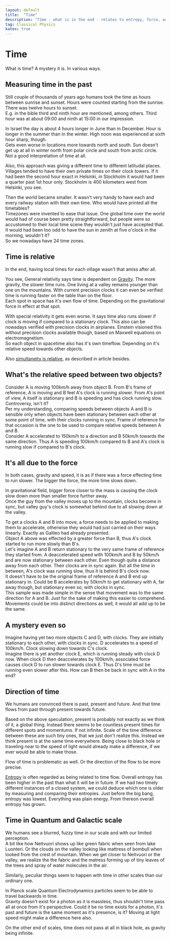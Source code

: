 ```yaml
---
layout: default
title:  "Time"
description: "Time - what is in the end - relates to entropy, force, acceleration, rest mass"
tag: Classical Physics
katex: true
---
```


# Time

What is time? A mystery it is. In various ways.

## Measuring time in the past

Still couple of thousands of years ago humans took the time as hours between sunrise and sunset. Hours were counted starting from the sunrise. There was twelve hours to sunset.  
E.g. in the bible third and ninth hour are mentioned, among others. Third hour was at about 09:00 and ninth at 15:00 in our impression.

In Israel the day is about 4 hours longer in June than in December. Hour is longer in the summer than in the winter. High noon was experienced at sixth hour sharp, though.  
Gets even worse in locations more towards north and south. Sun doesn't get up at all in winter north from polar circle and south from arctic circle. Not a good interpretation of time at all. 

Also, this approach was giving a different time to different latitudal places. Villages tended to have their own private times on their clock towers. If it had been the second hour exact in Helsinki, in Stockholm it would had been a quarter past 1st hour only. Stockholm is 400 kilometers west from Helsinki, you see.

Then the world became smaller. It wasn't very handy to have each and every railway station with their own time. Who would have printed all the timetables?  
Timezones were invented to ease that issue. One global time over the world would had of course been pretty straightforward, but people were so accustomed to their local time scene they wouldn't just have accepted that. It would had been too odd to have the sun in zenith at five o'clock in the morning, wouldn't it?  
So we nowadays have 24 time zones.

## Time is relative
In the end, having local times for each village wasn't that amiss after all.  

You see, General relativity says time is dependent on [Gravity](../../../2022/06/15/gravity.html). The more gravity, the slower time runs. One living at a valley remains younger than one on the mountains. With current precision clocks it can even be verified time is running faster on the table than on the floor.  
Each spot in space has it's own flow of time. Depending on the gravitational force in effect at that spot.

With special relativity it gets even worse. It says time also runs slower if clock is moving if compared to a stationary clock. This also can be nowadays verified with precision clocks in airplanes. Einstein visioned this without precision clocks available though, based on Maxwell equations on electromagnetism.  
So each object in spacetime also has it's own timeflow. Depending on it's relative speed towards other objects.

Also [simultaneity is relative]( ../../../2022/04/12/simultaneity-is-relative.html), as described in article besides.


## What's the relative speed between two objects?  
Consider A is moving 100km/h away from object B. From B's frame of reference, A is moving and B feel A's clock is running slower. From A's point of view, A itself is stationary and B is speeding and has clock running slow. Controversy, isn't it?  
Per my understanding, comparing speeds between objects A and B is sensible only when objects have been stationary between each other at some point of time, with their clocks running in sync. Frame of reference for that occasion is the one to be used to compare relative speeds between A and B.  
Consider A accelerated to 150km/h to a direction and B 50km/h towards the same direction. Thus A is speeding 100km/h compared to B and A's clock is running slow if compared to B's clock.

## It's all due to the force
In both cases, gravity and speed, it is as if there was a force effecting time to run slower. The bigger the force, the more time slows down.  

In gravitational field, bigger force closer to the mass is causing the clock slow down more than smaller force further away.  
Once the guy from the valley moves up to the mountain, clocks become in sync, but valley guy's clock is somewhat behind due to all slowing down at the valley.

To get a clocks A and B into move, a force needs to be applied to making them to accelerate, otherwise they would had just carried on their ways linearly. Exactly as Galileo had already presented.  
Object A above was effected by a greater force than B, thus A's clock started to run more slowly than B's.     
Let's imagine A and B return stationary to the very same frame of reference they started from. A deaccelerated speed with 100km/h and B by 50km/h and are now stationary between each other. Even though quite a distance away from each other. Their clocks are in sync again. But all the time in between, A's clock was running slow, thus it is behind B's clock now.  
It doesn't have to be the original frame of reference A and B end up stationary in. Could be B accelerates by 50km/h to get stationary with A, far away though, but stationary even so, with clocks in sync.  
This sample was made simple in the sense that movement was to the same direction for A and B. Just for the sake of making this easier to comprehend. Movements could be into distinct directions as well, it would all add up to be the same.
 
## A mystery even so
Imagine having yet two more objects C and D, with clocks. They are initially stationary to each other, with clocks in sync. D accelerates to a speed of 100km/h. Clock slowing down towards C's clock.  
Imagine there is yet another clock E, which is running steady with clock D now. When clock D then deaccelerates by 100km/h, associated force causes clock D to run slower towards clock E. Thus D's time must be running even slower after this. How can B then be back in sync with A in the end?

## Direction of time

We humans are convinced there is past, present and future. And that time flows from past through present towards future.

Based on the above speculation, present is probably not exactly as we think of it, a global thing. Instead there seems to be countless present times for different spots and momentums. If not infinite. Scale of the time difference between these are such tiny ones, that we just don't realize this. Instead we think present is at the same time everywhere. Being close to black hole or traveling near to the speed of light would already make a difference, if we ever would be able to make those.

Flow of time is problematic as well. Or the direction of the flow to be more precise.

[Entropy](../../../2022/09/15/entropy.html) is often regarded as being related to time flow. Overall entropy has been higher in the past than what it will be in future. If we had two timely different instances of a closed system, we could deduce which one is older by measuring and comparing their entropies. Just before the big bang, entropy was lowest. Everything was plain energy. From thereon overall entropy has grown.

## Time in Quantum and Galactic scale

We humans see a blurred, fuzzy time in our scale and with our limited perception.  
A bit like how Neitvuori shows up like green fabric when seen from lake Luonteri. Or the clouds on the valley looking like mattress of bombull when looked from the crest of mountain. When we get closer to Neitvuori or the valley, we realize the the fabric and the matress forming up of tiny leaves of the trees and spray of water molecules in the air.  

Similarly, peculiar things seem to happen with time in other scales than our ordinary one.

In Planck scale Quantum Electrodynamics particles seem to be able to travel backwards in time.  
Gravity doesn't exist for a photon as it is massless, thus shouldn't time pass all at once from it's perspective. Could it be no time exists for a photon, it's past and future is the same moment as it's presence, is it? Moving at light speed might make a difference here also.

On the other end of scales, time does not pass at all in black hole, as gravity being infinite.  





